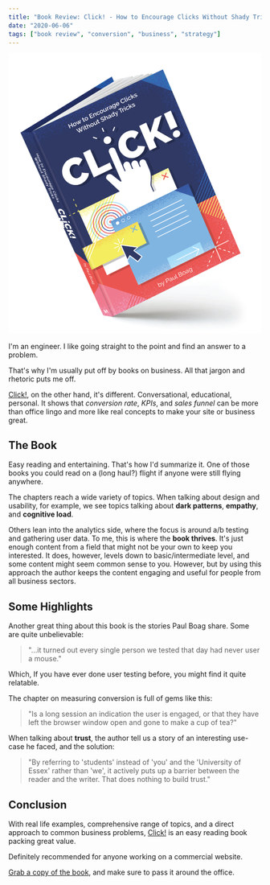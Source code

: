 ```yaml
---
title: "Book Review: Click! - How to Encourage Clicks Without Shady Tricks"
date: "2020-06-06"
tags: ["book review", "conversion", "business", "strategy"]
---
```


![Click! Book Cover](./images/click-cover.png)

I'm an engineer. I like going straight to the point and find an answer to a problem. 

That's why I'm usually put off by books on business. All that jargon and rhetoric puts me off. 

[Click!](https://www.smashingmagazine.com/printed-books/click/), on the other hand, it's different. Conversational, educational, personal. It shows that _conversion rate_, _KPIs_, and _sales funnel_ can be more than office lingo and more like real concepts to make your site or business great.

## The Book

Easy reading and entertaining. That's how I'd summarize it. One of those books you could read on a (long haul?) flight if anyone were still flying anywhere.

The chapters reach a wide variety of topics. When talking about design and usability, for example, we see topics talking about **dark patterns**, **empathy**, and **cognitive load**. 

Others lean into the analytics side, where the focus is around a/b testing and gathering user data.
To me, this is where the **book thrives**. It's just enough content from a field that might not be your own to keep you interested. It does, however, levels down to basic/intermediate level, and some content might seem common sense to you. However, but by using this approach the author keeps the content engaging and useful for people from all business sectors. 

## Some Highlights

Another great thing about this book is the stories Paul Boag share. Some are quite unbelievable:

> "...it turned out every single person we tested that day had never user a mouse."

Which, If you have ever done user testing before, you might find it quite relatable.

The chapter on measuring conversion is full of gems like this: 

> "Is a long session an indication the user is engaged, or that they have left the browser window open and gone to make a cup of tea?"

When talking about **trust**, the author tell us a story of an interesting use-case he faced, and the solution:

> "By referring to 'students' instead of 'you' and the 'University of Essex' rather than 'we', it actively puts up a barrier between the reader and the writer. That does nothing to build trust." 



## Conclusion

With real life examples, comprehensive range of topics, and a direct approach to common business problems, [Click!](https://www.smashingmagazine.com/printed-books/click/) is an easy reading book packing great value.

Definitely recommended for anyone working on a commercial website. 

[Grab a copy of the book](https://www.smashingmagazine.com/printed-books/click/), and make sure to pass it around the office.
